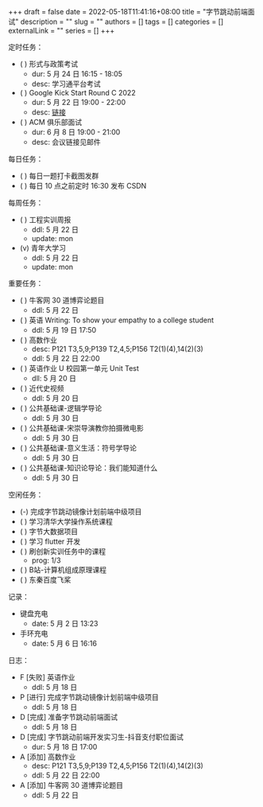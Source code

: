 +++ 
draft = false
date = 2022-05-18T11:41:16+08:00
title = "字节跳动前端面试"
description = ""
slug = ""
authors = []
tags = []
categories = []
externalLink = ""
series = []
+++

定时任务：
- ( ) 形式与政策考试
    - dur: 5 月 24 日 16:15 - 18:05
    - desc: 学习通平台考试
- ( ) Google Kick Start Round C 2022
    - dur: 5 月 22 日 19:00 - 22:00
    - desc: [链接](https://codingcompetitions.withgoogle.com/kickstart)
- ( ) ACM 俱乐部面试
    - dur: 6 月 8 日 19:00 - 21:00
    - desc: 会议链接见邮件

每日任务：
- ( ) 每日一题打卡截图发群
- ( ) 每日 10 点之前定时 16:30 发布 CSDN

每周任务：
- ( ) 工程实训周报
    - ddl: 5 月 22 日
    - update: mon
- (v) 青年大学习
    - ddl: 5 月 22 日
    - update: mon

重要任务：
- ( ) 牛客网 30 道博弈论题目
    - ddl: 5 月 22 日
- ( ) 英语 Writing: To show your empathy to a college student
    - ddl: 5 月 19 日 17:50
- ( ) 高数作业
    - desc: P121 T3,5,9;P139 T2,4,5;P156 T2(1)(4),14(2)(3)
    - ddl: 5 月 22 日 22:00
- ( ) 英语作业 U 校园第一单元 Unit Test
    - dll: 5 月 20 日
- ( ) 近代史视频
    - ddl: 5 月 20 日
- ( ) 公共基础课-逻辑学导论
    - ddl: 5 月 30 日
- ( ) 公共基础课-宋崇导演教你拍摄微电影
    - ddl: 5 月 30 日
- ( ) 公共基础课-意义生活：符号学导论
    - ddl: 5 月 30 日
- ( ) 公共基础课-知识论导论：我们能知道什么
    - ddl: 5 月 30 日

空闲任务：
- (-) 完成字节跳动镜像计划前端中级项目
- ( ) 学习清华大学操作系统课程
- ( ) 字节大数据项目
- ( ) 学习 flutter 开发
- ( ) 刷创新实训任务中的课程
    - prog: 1/3
- ( ) B站-计算机组成原理课程
- ( ) 东秦百度飞桨

记录：
- 键盘充电
  - date: 5 月 2 日 13:23
- 手环充电
  - date: 5 月 6 日 16:16

日志：
- F [失败] 英语作业
    - ddl: 5 月 18 日 
- P [进行] 完成字节跳动镜像计划前端中级项目
    - ddl: 5 月 18 日
- D [完成] 准备字节跳动前端面试
    - ddl: 5 月 18 日
- D [完成] 字节跳动前端开发实习生-抖音支付职位面试
    - dur: 5 月 18 日 17:00 
- A [添加] 高数作业 
    - desc: P121 T3,5,9;P139 T2,4,5;P156 T2(1)(4),14(2)(3)
    - ddl: 5 月 22 日 22:00
- A [添加] 牛客网 30 道博弈论题目
    - ddl: 5 月 22 日
